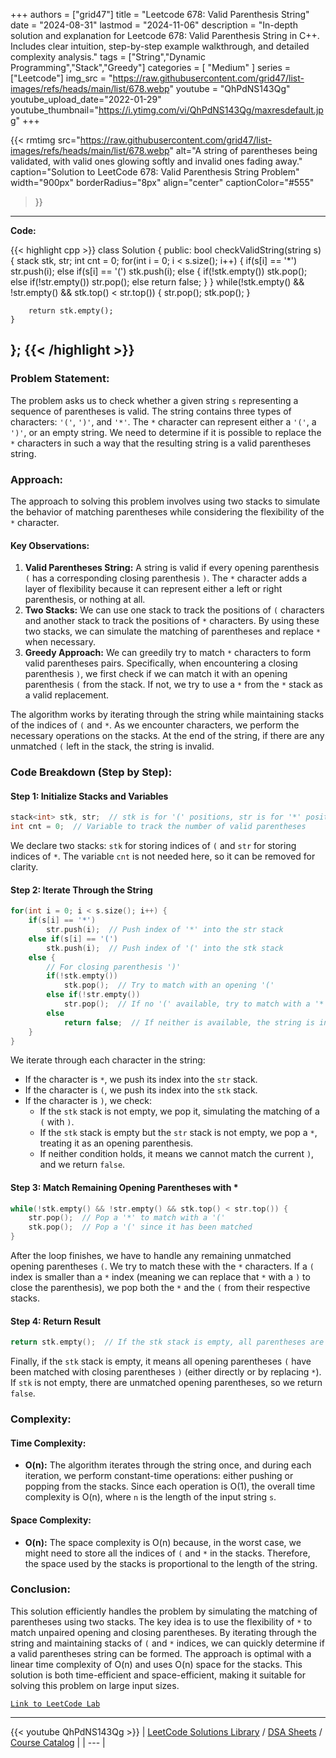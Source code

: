 
+++
authors = ["grid47"]
title = "Leetcode 678: Valid Parenthesis String"
date = "2024-08-31"
lastmod = "2024-11-06"
description = "In-depth solution and explanation for Leetcode 678: Valid Parenthesis String in C++. Includes clear intuition, step-by-step example walkthrough, and detailed complexity analysis."
tags = ["String","Dynamic Programming","Stack","Greedy"]
categories = [
    "Medium"
]
series = ["Leetcode"]
img_src = "https://raw.githubusercontent.com/grid47/list-images/refs/heads/main/list/678.webp"
youtube = "QhPdNS143Qg"
youtube_upload_date="2022-01-29"
youtube_thumbnail="https://i.ytimg.com/vi/QhPdNS143Qg/maxresdefault.jpg"
+++


{{< rmtimg 
    src="https://raw.githubusercontent.com/grid47/list-images/refs/heads/main/list/678.webp" 
    alt="A string of parentheses being validated, with valid ones glowing softly and invalid ones fading away."
    caption="Solution to LeetCode 678: Valid Parenthesis String Problem"
    width="900px"
    borderRadius="8px"
    align="center" 
    captionColor="#555"
>}}
---
**Code:**

{{< highlight cpp >}}
class Solution {
public:
    bool checkValidString(string s) {
        stack<int> stk, str;
        int cnt = 0;
        for(int i = 0; i < s.size(); i++) {
            if(s[i] == '*')
                str.push(i);
            else if(s[i] == '(')
                stk.push(i);
            else {
                if(!stk.empty())
                stk.pop();
                else if(!str.empty()) str.pop();
                else return false;
            }
        }
        while(!stk.empty() && !str.empty() && stk.top() < str.top()) {
            str.pop();
            stk.pop();
        }

        return stk.empty();
    }
};
{{< /highlight >}}
---

### Problem Statement:
The problem asks us to check whether a given string `s` representing a sequence of parentheses is valid. The string contains three types of characters: `'('`, `')'`, and `'*'`. The `*` character can represent either a `'('`, a `')'`, or an empty string. We need to determine if it is possible to replace the `*` characters in such a way that the resulting string is a valid parentheses string.

### Approach:
The approach to solving this problem involves using two stacks to simulate the behavior of matching parentheses while considering the flexibility of the `*` character.

#### Key Observations:
1. **Valid Parentheses String:** A string is valid if every opening parenthesis `(` has a corresponding closing parenthesis `)`. The `*` character adds a layer of flexibility because it can represent either a left or right parenthesis, or nothing at all.
2. **Two Stacks:** We can use one stack to track the positions of `(` characters and another stack to track the positions of `*` characters. By using these two stacks, we can simulate the matching of parentheses and replace `*` when necessary.
3. **Greedy Approach:** We can greedily try to match `*` characters to form valid parentheses pairs. Specifically, when encountering a closing parenthesis `)`, we first check if we can match it with an opening parenthesis `(` from the stack. If not, we try to use a `*` from the `*` stack as a valid replacement.

The algorithm works by iterating through the string while maintaining stacks of the indices of `(` and `*`. As we encounter characters, we perform the necessary operations on the stacks. At the end of the string, if there are any unmatched `(` left in the stack, the string is invalid.

### Code Breakdown (Step by Step):

#### Step 1: Initialize Stacks and Variables
```cpp
stack<int> stk, str;  // stk is for '(' positions, str is for '*' positions
int cnt = 0;  // Variable to track the number of valid parentheses
```
We declare two stacks: `stk` for storing indices of `(` and `str` for storing indices of `*`. The variable `cnt` is not needed here, so it can be removed for clarity.

#### Step 2: Iterate Through the String
```cpp
for(int i = 0; i < s.size(); i++) {
    if(s[i] == '*')
        str.push(i);  // Push index of '*' into the str stack
    else if(s[i] == '(')
        stk.push(i);  // Push index of '(' into the stk stack
    else {
        // For closing parenthesis ')'
        if(!stk.empty()) 
            stk.pop();  // Try to match with an opening '('
        else if(!str.empty()) 
            str.pop();  // If no '(' available, try to match with a '*'
        else 
            return false;  // If neither is available, the string is invalid
    }
}
```
We iterate through each character in the string:
- If the character is `*`, we push its index into the `str` stack.
- If the character is `(`, we push its index into the `stk` stack.
- If the character is `)`, we check:
  - If the `stk` stack is not empty, we pop it, simulating the matching of a `(` with `)`.
  - If the `stk` stack is empty but the `str` stack is not empty, we pop a `*`, treating it as an opening parenthesis.
  - If neither condition holds, it means we cannot match the current `)`, and we return `false`.

#### Step 3: Match Remaining Opening Parentheses with *
```cpp
while(!stk.empty() && !str.empty() && stk.top() < str.top()) {
    str.pop();  // Pop a '*' to match with a '('
    stk.pop();  // Pop a '(' since it has been matched
}
```
After the loop finishes, we have to handle any remaining unmatched opening parentheses `(`. We try to match these with the `*` characters. If a `(` index is smaller than a `*` index (meaning we can replace that `*` with a `)` to close the parenthesis), we pop both the `*` and the `(` from their respective stacks.

#### Step 4: Return Result
```cpp
return stk.empty();  // If the stk stack is empty, all parentheses are matched
```
Finally, if the `stk` stack is empty, it means all opening parentheses `(` have been matched with closing parentheses `)` (either directly or by replacing `*`). If `stk` is not empty, there are unmatched opening parentheses, so we return `false`.

### Complexity:

#### Time Complexity:
- **O(n):** The algorithm iterates through the string once, and during each iteration, we perform constant-time operations: either pushing or popping from the stacks. Since each operation is O(1), the overall time complexity is O(n), where `n` is the length of the input string `s`.

#### Space Complexity:
- **O(n):** The space complexity is O(n) because, in the worst case, we might need to store all the indices of `(` and `*` in the stacks. Therefore, the space used by the stacks is proportional to the length of the string.

### Conclusion:

This solution efficiently handles the problem by simulating the matching of parentheses using two stacks. The key idea is to use the flexibility of `*` to match unpaired opening and closing parentheses. By iterating through the string and maintaining stacks of `(` and `*` indices, we can quickly determine if a valid parentheses string can be formed. The approach is optimal with a linear time complexity of O(n) and uses O(n) space for the stacks. This solution is both time-efficient and space-efficient, making it suitable for solving this problem on large input sizes.

[`Link to LeetCode Lab`](https://leetcode.com/problems/valid-parenthesis-string/description/)

---
{{< youtube QhPdNS143Qg >}}
| [LeetCode Solutions Library](https://grid47.xyz/leetcode/) / [DSA Sheets](https://grid47.xyz/sheets/) / [Course Catalog](https://grid47.xyz/courses/) |
| --- |
